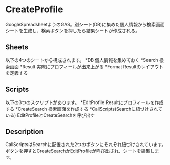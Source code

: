 CreateProfile
====
GoogleSpreadsheetようのGAS。別シート(DB)に集めた個人情報から検索画面シートを生成し、検索ボタンを押したら結果シートが作成される。

## Sheets
以下の4つのシートから構成されます。
*DB
個人情報を集めておく
*Search
検索画面
*Result
実際にプロフィールが出来上がる
*Format
Resultのレイアウトを定義する

## Scripts
以下の3つのスクリプトがあります。
*EditProfile
Resultにプロフィールを作成する
*CreateSearch
検索画面を作成する
*CallScripts(Searchに紐づけされている)
EditProfileとCreateSearchを呼び出す

## Description
CallScriptsはSearchに配置された2つのボタンにそれぞれ紐づけされています。  
ボタンを押すとCreateSearchかEditProfileが呼び出され、シートを編集します。
